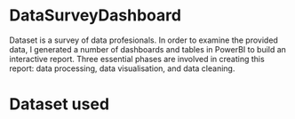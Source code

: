 # DataSurveyDashboard
Dataset is a survey of data profesionals. In order to examine the provided data, I generated a number of dashboards and tables in PowerBI to build an interactive report.  Three essential phases are involved in creating this report: data processing, data visualisation, and data cleaning. 

# Dataset used 
[](https://github.com/JacqDia/DataSurveyDashboard/blob/main/Power%20BI%20-%20Final%20Project.xlsx) 
